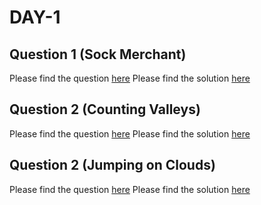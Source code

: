 # DAY-1

## Question 1 (Sock Merchant)
Please find the question [here](./Question-1/Day-1-Q1.pdf)
Please find the solution [here](./Question-1/Day-1-Q1.py)

## Question 2 (Counting Valleys)
Please find the question [here](./Question-2/Day-1-Q2.pdf)
Please find the solution [here](./Question-2/Day-1-Q2.py)

## Question 2 (Jumping on Clouds)
Please find the question [here](./Question-3/Day-1-Q3.pdf)
Please find the solution [here](./Question-3/Day-1-Q3.py)